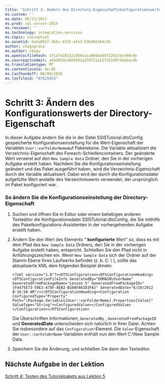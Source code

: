 ```yaml
---
title: 'Schritt 3: Ändern des Directory-Eigenschaftskonfigurationswertes | Microsoft-Dokumentation'
ms.custom: ''
ms.date: 06/13/2017
ms.prod: sql-server-2014
ms.reviewer: ''
ms.technology: integration-services
ms.topic: conceptual
ms.assetid: ba2a091f-361c-4331-afe2-53b465164c36
author: chugugrace
ms.author: chugu
ms.openlocfilehash: a71a7a181322d60caca98da4ddf3261cbce99c9e
ms.sourcegitcommit: ad4d92dce894592a259721a1571b1d8736abacdb
ms.translationtype: MT
ms.contentlocale: de-DE
ms.lasthandoff: 08/04/2020
ms.locfileid: "87615433"
---
```

# <a name="step-3-modifying-the-directory-property-configuration-value"></a>Schritt 3: Ändern des Konfigurationswerts der Directory-Eigenschaft
  In dieser Aufgabe ändern Sie die in der Datei SSISTutorial.dtsConfig gespeicherte Konfigurationseinstellung für die Wert-Eigenschaft der Variablen `User::varFolderName`auf Paketebene. Die Variable aktualisiert die Verzeichnis-Eigenschaft des Foreach-Schleifencontainers. Der geänderte Wert verweist auf den `New Sample Data` Ordner, den Sie in der vorherigen Aufgabe erstellt haben. Nachdem Sie die Konfigurationseinstellung geändert und das Paket ausgeführt haben, wird die Verzeichnis-Eigenschaft durch die Variable aktualisiert. Dabei wird der durch die Konfigurationsdatei aufgefüllte Wert anstelle des Verzeichniswerts verwendet, der ursprünglich im Paket konfiguriert war.  
  
### <a name="to-modify-the-configuration-setting-of-the-directory-property"></a>So ändern Sie die Konfigurationseinstellung der Directory-Eigenschaft  
  
1.  Suchen und öffnen Sie in Editor oder einem beliebigen anderen Texteditor die Konfigurationsdatei SSISTutorial.dtsConfig, die Sie mithilfe des Paketkonfigurations-Assistenten in der vorhergehenden Aufgabe erstellt haben.  
  
2.  Ändern Sie den Wert des Elements " **konfigurierte** Wert" so, dass es mit dem Pfad des `New Sample Data` Ordners, den Sie in der vorherigen Aufgabe erstellt haben, entspricht. Schließen Sie den Pfad nicht in Anführungszeichen ein. Wenn `New Sample Data` sich der Ordner auf der Stamm Ebene Ihres Laufwerks befindet (z. b. C: \\ ), sollte das aktualisierte XML dem folgenden Beispiel ähneln:  
  
     `<?xml version="1.0"?><DTSConfiguration><DTSConfigurationHeading><DTSConfigurationFileInfo GeneratedBy="DOMAIN\UserName" GeneratedFromPackageName="Lesson 5" GeneratedFromPackageID="{F4475E73-59E3-478F-8EB2-B10AFA61D3FA}" GeneratedDate="6/10/2012 8:16:50 AM"/></DTSConfigurationHeading><Configuration ConfiguredType="Property" Path="\Package.Variables[User::varFolderName].Properties[Value]" ValueType="String"><ConfiguredValue></ConfiguredValue></Configuration></DTSConfiguration>`  
  
     Die Überschriften Informationen, `GeneratedBy` , `GeneratedFromPackageID` und **GeneratedDate** unterscheiden sich natürlich in Ihrer Datei. Achten Sie insbesondere auf das `Configuration`-Element. Die `Value`-Eigenschaft der `User::varFolderName`-Variablen enthält nun den Wert C:\New Sample Data.  
  
3.  Speichern Sie die Änderung, und schließen Sie dann den Texteditor.  
  
## <a name="next-task-in-lesson"></a>Nächste Aufgabe in der Lektion  
 [Schritt 4: Testen des Tutorialpakets aus Lektion 5](../integration-services/lesson-5-4-testing-the-lesson-5-tutorial-package.md)  
  
  
